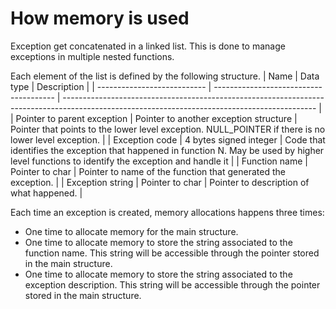 # How memory is used
Exception get concatenated in a linked list. This is done to manage exceptions in multiple nested functions.    
  
Each element of the list is defined by the following structure.
| Name                        | Data type                              | Description                                                                                                                                   |
| --------------------------- | -------------------------------------- | --------------------------------------------------------------------------------------------------------------------------------------------- |
| Pointer to parent exception | Pointer to another exception structure | Pointer that points to the lower level exception. NULL_POINTER if there is no lower level exception.                                          |
| Exception code              | 4 bytes signed integer                 | Code that identifies the exception that happened in function N. May be used by higher level functions to identify the exception and handle it |
| Function name               | Pointer to char                        | Pointer to name of the function that generated the exception.                                                                                 |
| Exception string            | Pointer to char                        | Pointer to description of what happened.                                                                                |  
  
Each time an exception is created, memory allocations happens three times:  
- One time to allocate memory for the main structure.
- One time to allocate memory to store the string associated to the function name. This string will be accessible through the pointer stored in the main structure.
- One time to allocate memory to store the string associated to the exception description. This string will be accessible through the pointer stored in the main structure.
